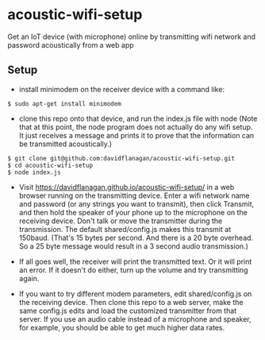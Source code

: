 # acoustic-wifi-setup
Get an IoT device (with microphone) online by transmitting wifi
network and password acoustically from a web app

## Setup

- install minimodem on the receiver device with a command like:

```
$ sudo apt-get install minimodem
```

- clone this repo onto that device, and run the index.js file with
  node (Note that at this point, the node program does not actually do
  any wifi setup. It just receives a message and prints it to prove
  that the information can be transmitted acoustically.)

```
$ git clone git@github.com:davidflanagan/acoustic-wifi-setup.git
$ cd acoustic-wifi-setup
$ node index.js
```

- Visit https://davidflanagan.github.io/acoustic-wifi-setup/ in a web
  browser running on the transmitting device. Enter a wifi network
  name and password (or any strings you want to transmit), then click
  Transmit, and then hold the speaker of your phone up to the
  microphone on the receiving device. Don't talk or move the
  transmitter during the transmission. The default shared/config.js
  makes this transmit at 150baud. (That's 15 bytes per second. And
  there is a 20 byte overhead. So a 25 byte message would result in a
  3 second audio transmission.)

- If all goes well, the receiver will print the transmitted text. Or
  it will print an error. If it doesn't do either, turn up the volume
  and try transmitting again.

- If you want to try different modem parameters, edit shared/config.js
  on the receiving device. Then clone this repo to a web server, make
  the same config.js edits and load the customized transmitter from
  that server. If you use an audio cable instead of a microphone and
  speaker, for example, you should be able to get much higher data
  rates.
